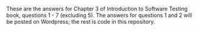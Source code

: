 These are the answers for Chapter 3  of Introduction to Software Testing book, questions 1 - 7  (excluding 5).
The answers for questions 1 and 2 will be posted on Wordpress; the rest is code in this repository.
